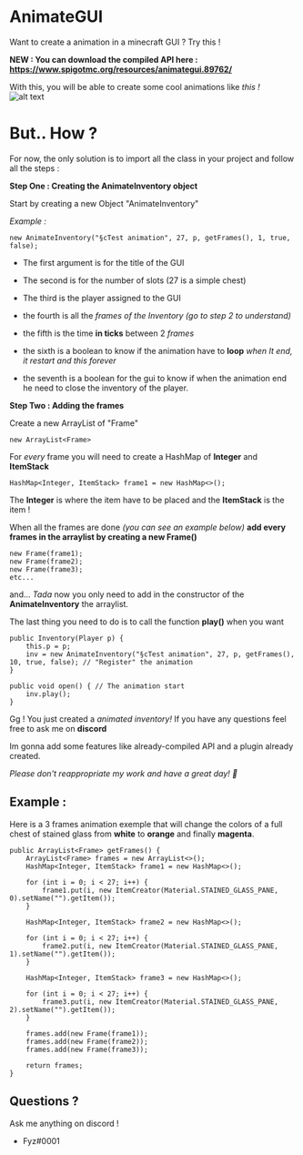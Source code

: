 # AnimateGUI
Want to create a animation in a minecraft GUI ? Try this !

**NEW : You can download the compiled API here : https://www.spigotmc.org/resources/animategui.89762/**

With this, you will be able to create some cool animations like *this !*
![alt text](https://fyzproject.fr/cdn/animation_example.gif "Animation example")

# But.. How ?

For now, the only solution is to import all the class in your project and follow all the steps :

**Step One : Creating the AnimateInventory object**

Start by creating a new Object "AnimateInventory"

*Example :*

    new AnimateInventory("§cTest animation", 27, p, getFrames(), 1, true, false);

 - The first argument is for the title of the GUI

 - The second is for the number of slots (27 is a simple chest)
 - The third is the player assigned to the GUI
 - the fourth is all the *frames of the Inventory (go to step 2 to understand)*
 - the fifth is the time **in ticks** between 2 *frames*
 - the sixth is a boolean to know if the animation have to **loop** *when It end, it restart and this forever*
 - the seventh is a boolean for the gui to know if when the animation end he need to close the inventory of the player.

**Step Two : Adding the frames**

Create a new ArrayList of "Frame"

    new ArrayList<Frame>
For *every* frame you will need to create a HashMap of **Integer** and **ItemStack**

	HashMap<Integer, ItemStack> frame1 = new HashMap<>();

The **Integer** is where the item have to be placed and the **ItemStack** is the item !

When all the frames are done *(you can see an example below)*
**add every frames in the arraylist by creating a new Frame()**

    new Frame(frame1);
    new Frame(frame2);
    new Frame(frame3);
    etc...
and... *Tada*
now you only need to add in the constructor of the **AnimateInventory** the arraylist.

The last thing you need to do is to call the function **play()** when you want

   	public Inventory(Player p) {
		this.p = p;
		inv = new AnimateInventory("§cTest animation", 27, p, getFrames(), 10, true, false); // "Register" the animation
	}
	
	public void open() { // The animation start
		inv.play();
	}
Gg ! You just created a *animated inventory!*
If you have any questions feel free to ask me on **discord**

Im gonna add some features like already-compiled API and a plugin already created.

*Please don't reappropriate my work and have a great day! 💛*

## Example :
Here is a 3 frames animation exemple that will change the colors of a full chest of stained glass from **white** to **orange** and finally **magenta**.

	public ArrayList<Frame> getFrames() {
		ArrayList<Frame> frames = new ArrayList<>();
		HashMap<Integer, ItemStack> frame1 = new HashMap<>();

		for (int i = 0; i < 27; i++) {
			frame1.put(i, new ItemCreator(Material.STAINED_GLASS_PANE, 0).setName("").getItem());
		}

		HashMap<Integer, ItemStack> frame2 = new HashMap<>();

		for (int i = 0; i < 27; i++) {
			frame2.put(i, new ItemCreator(Material.STAINED_GLASS_PANE, 1).setName("").getItem());
		}

		HashMap<Integer, ItemStack> frame3 = new HashMap<>();

		for (int i = 0; i < 27; i++) {
			frame3.put(i, new ItemCreator(Material.STAINED_GLASS_PANE, 2).setName("").getItem());
		}

		frames.add(new Frame(frame1));
		frames.add(new Frame(frame2));
		frames.add(new Frame(frame3));

		return frames;
	}

## Questions ?
Ask me anything on discord ! 

 - Fyz#0001
